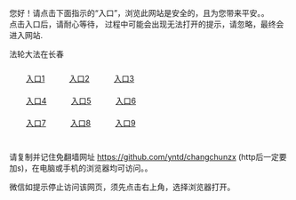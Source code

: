 您好！请点击下面指示的“入口”，浏览此网站是安全的，且为您带来平安。。 <br/>
点击入口后，请耐心等待， 过程中可能会出现无法打开的提示，请忽略，最终会进入网站. </br>

法轮大法在长春<br/>
<div style="padding:10px"><a style="margin:20px" target="_blank" href="https://d226f7i3faiw4o.cloudfront.net/2Qpsp?nwgpzj" id="ccLink1" rel="nofollow">入口1</a> <a target="_blank" style="margin:20px" href="https://daz0r62iqriix.cloudfront.net/2Qpsp?moidca" id="ccLink2" rel="nofollow">入口2</a> <a style="margin:20px" target="_blank" href="https://d2ozh6rvi658bc.cloudfront.net/2Qpsp?wribl" id="ccLink3" rel="nofollow">入口3</a></div>

<div style="padding:10px" ><a style="margin:20px" target="_blank" href="https://d226f7i3faiw4o.cloudfront.net/2Qpsp?nwgpzj" id="ccLink4" rel="nofollow">入口4</a> <a style="margin:20px" href="https://daz0r62iqriix.cloudfront.net/2Qpsp?moidca" target="_blank" id="ccLink5" rel="nofollow">入口5</a> <a style="margin:20px" href="https://d2ozh6rvi658bc.cloudfront.net/2Qpsp?wribl" target="_blank" id="ccLink6" rel="nofollow">入口6</a></div>

<div style="padding:10px"><a style="margin:20px" target="_blank" href="https://d226f7i3faiw4o.cloudfront.net/2Qpsp?nwgpzj" id="ccLink7" rel="nofollow">入口7</a> <a style="margin:20px" href="https://daz0r62iqriix.cloudfront.net/2Qpsp?moidca" target="_blank" id="ccLink8" rel="nofollow">入口8</a> <a style="margin:20px" target="_blank" href="https://d2ozh6rvi658bc.cloudfront.net/2Qpsp?wribl" id="ccLink9" rel="nofollow">入口9</a></div>

<br/>



请复制并记住免翻墙网址 https://github.com/yntd/changchunzx (http后一定要加s)，在电脑或手机的浏览器均可访问。。<br/>

微信如提示停止访问该网页，须先点击右上角，选择浏览器打开。
